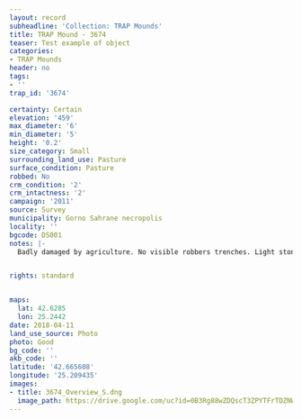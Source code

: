 ```yaml
---
layout: record
subheadline: 'Collection: TRAP Mounds'
title: TRAP Mound - 3674
teaser: Test example of object
categories:
- TRAP Mounds
header: no
tags:
- ''
trap_id: '3674'

certainty: Certain
elevation: '459'
max_diameter: '6'
min_diameter: '5'
height: '0.2'
size_category: Small
surrounding_land_use: Pasture
surface_condition: Pasture
robbed: No
crm_condition: '2'
crm_intactness: '2'
campaign: '2011'
source: Survey
municipality: Gorno Sahrane necropolis
locality: ''
bgcode: DS001
notes: |-
  Badly damaged by agriculture. No visible robbers trenches. Light stone scatter.


rights: standard


maps:
  lat: 42.6285
  lon: 25.2442
date: 2018-04-11
land_use_source: Photo
photo: Good
bg_code: ''
akb_code: ''
latitude: '42.665608'
longitude: '25.209435'
images:
- title: 3674_Overview_S.dng
  image_path: https://drive.google.com/uc?id=0B3Rg88wZDQscT3ZPYTFrTDZNWUk
---
```

